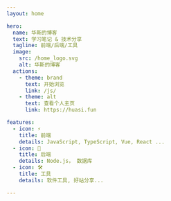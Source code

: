 ```yaml
---
layout: home

hero:
  name: 华斯的博客
  text: 学习笔记 & 技术分享
  tagline: 前端/后端/工具
  image:
    src: /home_logo.svg
    alt: 华斯的博客
  actions:
    - theme: brand
      text: 开始浏览
      link: /js/
    - theme: alt
      text: 查看个人主页
      link: https://huasi.fun

features:
  - icon: ⚡️
    title: 前端
    details: JavaScript, TypeScript, Vue, React ...
  - icon: 🖖
    title: 后端
    details: Node.js， 数据库
  - icon: 🛠️
    title: 工具
    details: 软件工具, 好站分享...

---
```


<style>
  :root {
    --vp-home-hero-name-color: transparent;
    --vp-home-hero-name-background: -webkit-linear-gradient(120deg, #bd34fe, #41d1ff);
  }
</style>